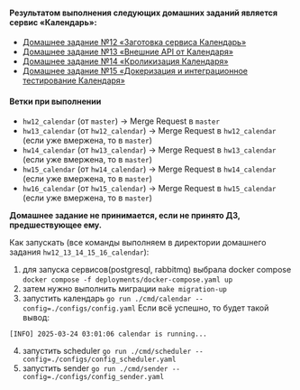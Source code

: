#### Результатом выполнения следующих домашних заданий является сервис «Календарь»:
- [Домашнее задание №12 «Заготовка сервиса Календарь»](./docs/12_README.md)
- [Домашнее задание №13 «Внешние API от Календаря»](./docs/13_README.md)
- [Домашнее задание №14 «Кроликизация Календаря»](./docs/14_README.md)
- [Домашнее задание №15 «Докеризация и интеграционное тестирование Календаря»](./docs/15_README.md)

#### Ветки при выполнении
- `hw12_calendar` (от `master`) -> Merge Request в `master`
- `hw13_calendar` (от `hw12_calendar`) -> Merge Request в `hw12_calendar` (если уже вмержена, то в `master`)
- `hw14_calendar` (от `hw13_calendar`) -> Merge Request в `hw13_calendar` (если уже вмержена, то в `master`)
- `hw15_calendar` (от `hw14_calendar`) -> Merge Request в `hw14_calendar` (если уже вмержена, то в `master`)
- `hw16_calendar` (от `hw15_calendar`) -> Merge Request в `hw15_calendar` (если уже вмержена, то в `master`)


**Домашнее задание не принимается, если не принято ДЗ, предшествующее ему.**


Как запускать (все команды выполняем в директории домашнего задания `hw12_13_14_15_16_calendar`): 
1) для запуска сервисов(postgresql, rabbitmq) выбрала docker compose
`docker compose -f deployments/docker-compose.yaml up`
2) затем нужно выполнить миграции
`make migration-up`
3) запустить календарь
`go run ./cmd/calendar --config=./configs/config.yaml`
Если всё успешно, то будет такой вывод:
```
[INFO] 2025-03-24 03:01:06 calendar is running...
```
4) запустить scheduler
`go run ./cmd/scheduler --config=./configs/config_scheduler.yaml`
4) запустить sender
`go run ./cmd/sender --config=./configs/config_sender.yaml`